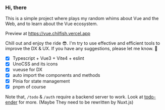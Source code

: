 ### Hi, there

This is a simple project where plays my random whims about Vue and the Web, and to learn about the Vue ecosystem.

Preview at https://vue.chilfish.vercel.app

Chill out and enjoy the ride :sunglasses:. I'm try to use effective and efficient tools to improve the DX & UX. If you have any suggestions, please let me know. :pray: 

- [x] Typescript + Vue3 + Vite4 + eslint
- [x] UnoCSS and its icons
- [x] vueuse for DX
- [x] auto import the components and methods
- [x] Pinia for state management
- [x] pnpm of course

Note that, `/todo` & `/auth` require a backend server to work. Look at [todo-ender] for more. (Maybe They need to be rewritten by Nuxt.js)

[todo-ender]: https://github.com/Chilfish/todo-ender
